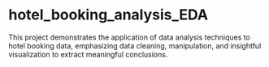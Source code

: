 # hotel_booking_analysis_EDA
This project demonstrates the application of data analysis techniques to hotel booking data, emphasizing data cleaning, manipulation, and insightful visualization to extract meaningful conclusions.
